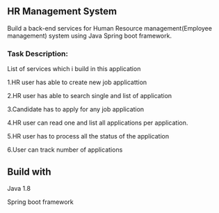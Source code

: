 ## HR Management System

Build a back-end services for Human Resource management(Employee management) system using Java Spring boot framework.

### Task Description:

List of services which i build in this application

1.HR user has able to create new job applicattion

2.HR user has able to search single and list of application

3.Candidate has to apply for any job application

4.HR user can read one and list all applications per application.

5.HR user has to process all the status of the application

6.User can track number of applications

## Build with

Java 1.8 

Spring boot framework
